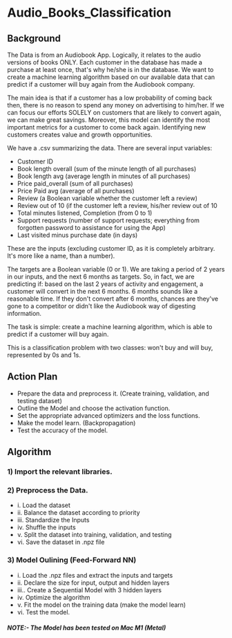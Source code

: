 # Audio_Books_Classification

## Background
<p>The Data is from an Audiobook App. Logically, it relates to the audio versions of books ONLY. Each customer in the database has made a purchase at least once, that's why he/she is in the database. We want to create a machine learning algorithm based on our available data that can predict if a customer will buy again from the Audiobook company.</p>

<p>The main idea is that if a customer has a low probability of coming back then, there is no reason to spend any money on advertising to him/her. If we can focus our efforts SOLELY on customers that are likely to convert again, we can make great savings. Moreover, this model can identify the most important metrics for a customer to come back again. Identifying new customers creates value and growth opportunities.</p>

We have a .csv summarizing the data. There are several input variables: 
 - Customer ID 
 - Book length overall (sum of the minute length of all purchases)
 - Book length avg (average length in minutes of all purchases)
 - Price paid_overall (sum of all purchases)
 - Price Paid avg (average of all purchases)
 - Review (a Boolean variable whether the customer left a review)
 - Review out of 10 (if the customer left a review, his/her review out of 10
 - Total minutes listened, Completion (from 0 to 1)
 - Support requests (number of support requests; everything from forgotten password to assistance for using the App)
 - Last visited minus purchase date (in days)

These are the inputs (excluding customer ID, as it is completely arbitrary. It's more like a name, than a number).

The targets are a Boolean variable (0 or 1). We are taking a period of 2 years in our inputs, and the next 6 months as targets. So, in fact, we are predicting if: based on the last 2 years of activity and engagement, a customer will convert in the next 6 months. 6 months sounds like a reasonable time. If they don't convert after 6 months, chances are they've gone to a competitor or didn't like the Audiobook way of digesting information. 

The task is simple: create a machine learning algorithm, which is able to predict if a customer will buy again. 

This is a classification problem with two classes: won't buy and will buy, represented by 0s and 1s. 

## Action Plan
- Prepare the data and preprocess it. (Create training, validation, and testing dataset)
- Outline the Model and choose the activation function.
- Set the appropriate advanced optimizers and the loss functions.
- Make the model learn. (Backpropagation)
- Test the accuracy of the model.

## Algorithm
### 1) Import the relevant libraries.

### 2) Preprocess the Data.
- i. Load the dataset
- ii. Balance the dataset according to priority
- iii. Standardize the Inputs
- iv. Shuffle the inputs
- v. Split the dataset into training, validation, and testing
- vi. Save the dataset in .npz file

### 3) Model Oulining (Feed-Forward NN)
- i. Load the .npz files and extract the inputs and targets 
- ii. Declare the size for input, output and hidden layers
- iii.. Create a Sequential Model with 3 hidden layers
- iv. Optimize the algorithm
- v. Fit the model on the training data (make the model learn)
- vi. Test the model.


##### NOTE:- The Model has been tested on Mac M1 (Metal)
